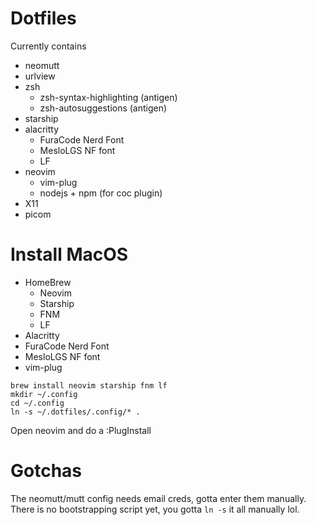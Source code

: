 # Dotfiles
Currently contains
- neomutt
- urlview
- zsh
  - zsh-syntax-highlighting (antigen)
  - zsh-autosuggestions (antigen)
- starship
- alacritty
  - FuraCode Nerd Font
  - MesloLGS NF font
  - LF
- neovim
  - vim-plug
  - nodejs + npm (for coc plugin)
- X11
- picom

# Install MacOS
- HomeBrew
  - Neovim
  - Starship
  - FNM
  - LF
- Alacritty
- FuraCode Nerd Font
- MesloLGS NF font
- vim-plug

```shell
brew install neovim starship fnm lf
mkdir ~/.config
cd ~/.config
ln -s ~/.dotfiles/.config/* .
```

Open neovim and do a :PlugInstall

# Gotchas
The neomutt/mutt config needs email creds, gotta enter them manually.  
There is no bootstrapping script yet, you gotta `ln -s` it all manually lol.  
